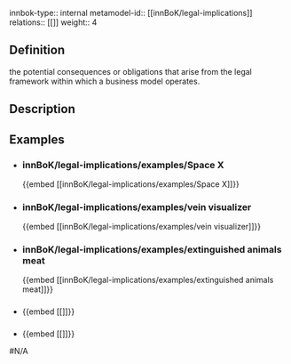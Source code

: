 
innbok-type:: internal
metamodel-id:: [[innBoK/legal-implications]]
relations:: [[]]
weight:: 4

## Definition
the potential consequences or obligations that arise from the legal framework within which a business model operates.
## Description
## Examples
- ### innBoK/legal-implications/examples/Space X
	{{embed [[innBoK/legal-implications/examples/Space X]]}}
- ### innBoK/legal-implications/examples/vein visualizer
	{{embed [[innBoK/legal-implications/examples/vein visualizer]]}}
- ### innBoK/legal-implications/examples/extinguished animals meat
	{{embed [[innBoK/legal-implications/examples/extinguished animals meat]]}}
- ### 
	{{embed [[]]}}
- ### 
	{{embed [[]]}}

#N/A

